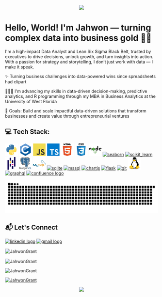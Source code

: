 <div align="center">
  <img height="150" src="https://media2.giphy.com/media/v1.Y2lkPTc5MGI3NjExNGRwaGxtNHUzNGRlZWdubjV0dHBlOXY2Z2VvaWR1d2NzbTQ1cXBvbSZlcD12MV9pbnRlcm5hbF9naWZfYnlfaWQmY3Q9Zw/4FQMuOKR6zQRO/giphy.gif" />
</div>


<h1>Hello, World! I'm Jahwon — turning complex data into business gold 👋🏾</h1>
<p>I'm a high-impact Data Analyst and Lean Six Sigma Black Belt, trusted by executives to drive decisions, unlock growth, and turn insights into action. With a passion for strategy and storytelling, I don’t just work with data — I make it speak.</p>
<p align="left">
  ✨ Turning business challenges into data-powered wins since spreadsheets had clipart<br>
  
  👨🏾‍🎓 I'm advancing my skills in data-driven decision-making, predictive analytics, and R programming through my MBA in Business Analytics at the University of West Florida<br>

  🛜 Goals: Build and scale impactful data-driven solutions that transform businesses and create value through entrepreneurial ventures<br></p>
<h2> 💻 Tech Stack:</h2>
<p><a target="_blank" href="https://raw.githubusercontent.com/devicons/devicon/master/icons/python/python-original.svg" style="display: inline-block;"><img src="https://raw.githubusercontent.com/devicons/devicon/master/icons/python/python-original.svg" alt="python" width="42" height="42" /></a>
<a target="_blank" href="https://raw.githubusercontent.com/devicons/devicon/master/icons/c/c-original.svg" style="display: inline-block;"><img src="https://raw.githubusercontent.com/devicons/devicon/master/icons/c/c-original.svg" alt="c" width="42" height="42" /></a>
<a target="_blank" href="https://raw.githubusercontent.com/devicons/devicon/master/icons/javascript/javascript-original.svg" style="display: inline-block;"><img src="https://raw.githubusercontent.com/devicons/devicon/master/icons/javascript/javascript-original.svg" alt="javascript" width="42" height="42" /></a>
<a target="_blank" href="https://raw.githubusercontent.com/devicons/devicon/master/icons/typescript/typescript-original.svg" style="display: inline-block;"><img src="https://raw.githubusercontent.com/devicons/devicon/master/icons/typescript/typescript-original.svg" alt="typescript" width="42" height="42" /></a>
<a target="_blank" href="https://raw.githubusercontent.com/devicons/devicon/master/icons/html5/html5-original-wordmark.svg" style="display: inline-block;"><img src="https://raw.githubusercontent.com/devicons/devicon/master/icons/html5/html5-original-wordmark.svg" alt="html5" width="42" height="42" /></a>
<a target="_blank" href="https://raw.githubusercontent.com/devicons/devicon/master/icons/css3/css3-original-wordmark.svg" style="display: inline-block;"><img src="https://raw.githubusercontent.com/devicons/devicon/master/icons/css3/css3-original-wordmark.svg" alt="css3" width="42" height="42" /></a>
<a target="_blank" href="https://raw.githubusercontent.com/devicons/devicon/master/icons/nodejs/nodejs-original-wordmark.svg" style="display: inline-block;"><img src="https://raw.githubusercontent.com/devicons/devicon/master/icons/nodejs/nodejs-original-wordmark.svg" alt="nodejs" width="42" height="42" /></a>
<a target="_blank" href="https://seaborn.pydata.org/_images/logo-mark-lightbg.svg" style="display: inline-block;"><img src="https://seaborn.pydata.org/_images/logo-mark-lightbg.svg" alt="seaborn" width="42" height="42" /></a>
<a target="_blank" href="https://upload.wikimedia.org/wikipedia/commons/0/05/Scikit_learn_logo_small.svg" style="display: inline-block;"><img src="https://upload.wikimedia.org/wikipedia/commons/0/05/Scikit_learn_logo_small.svg" alt="scikit_learn" width="42" height="42" /></a>
<a target="_blank" href="https://raw.githubusercontent.com/devicons/devicon/2ae2a900d2f041da66e950e4d48052658d850630/icons/pandas/pandas-original.svg" style="display: inline-block;"><img src="https://raw.githubusercontent.com/devicons/devicon/2ae2a900d2f041da66e950e4d48052658d850630/icons/pandas/pandas-original.svg" alt="pandas" width="42" height="42" /></a>
<a target="_blank" href="https://raw.githubusercontent.com/devicons/devicon/master/icons/postgresql/postgresql-original-wordmark.svg" style="display: inline-block;"><img src="https://raw.githubusercontent.com/devicons/devicon/master/icons/postgresql/postgresql-original-wordmark.svg" alt="postgresql" width="42" height="42" /></a>
<a target="_blank" href="https://raw.githubusercontent.com/devicons/devicon/master/icons/mysql/mysql-original-wordmark.svg" style="display: inline-block;"><img src="https://raw.githubusercontent.com/devicons/devicon/master/icons/mysql/mysql-original-wordmark.svg" alt="mysql" width="42" height="42" /></a>
<a target="_blank" href="https://www.vectorlogo.zone/logos/sqlite/sqlite-icon.svg" style="display: inline-block;"><img src="https://www.vectorlogo.zone/logos/sqlite/sqlite-icon.svg" alt="sqlite" width="42" height="42" /></a>
<a target="_blank" href="https://www.svgrepo.com/show/303229/microsoft-sql-server-logo.svg" style="display: inline-block;"><img src="https://www.svgrepo.com/show/303229/microsoft-sql-server-logo.svg" alt="mssql" width="42" height="42" /></a>
<a target="_blank" href="https://www.chartjs.org/media/logo-title.svg" style="display: inline-block;"><img src="https://www.chartjs.org/media/logo-title.svg" alt="chartjs" width="42" height="42" /></a>
<a target="_blank" href="https://www.vectorlogo.zone/logos/pocoo_flask/pocoo_flask-icon.svg" style="display: inline-block;"><img src="https://www.vectorlogo.zone/logos/pocoo_flask/pocoo_flask-icon.svg" alt="flask" width="42" height="42" /></a>
<a target="_blank" href="https://www.vectorlogo.zone/logos/git-scm/git-scm-icon.svg" style="display: inline-block;"><img src="https://www.vectorlogo.zone/logos/git-scm/git-scm-icon.svg" alt="git" width="42" height="42" /></a>
<a target="_blank" href="https://raw.githubusercontent.com/devicons/devicon/master/icons/linux/linux-original.svg" style="display: inline-block;"><img src="https://raw.githubusercontent.com/devicons/devicon/master/icons/linux/linux-original.svg" alt="linux" width="42" height="42" /></a>
<a target="_blank" href="https://www.vectorlogo.zone/logos/graphql/graphql-icon.svg" style="display: inline-block;"><img src="https://www.vectorlogo.zone/logos/graphql/graphql-icon.svg" alt="graphql" width="42" height="42" /></a>
<a target="_blank" href="https://www.vectorlogo.zone/logos/graphql/graphql-icon.svg" style="display: inline-block;">
    <img src="https://cdn.jsdelivr.net/gh/devicons/devicon/icons/confluence/confluence-original.svg" alt="confluence logo" width="42" height="42" />
  </a></p>
<picture>
  <source media="(prefers-color-scheme: dark)" srcset="https://raw.githubusercontent.com/JahwonGrant/JahwonGrant/output/github-snake-dark.svg" />
  <source media="(prefers-color-scheme: light)" srcset="https://raw.githubusercontent.com/JahwonGrant/JahwonGrant/output/github-snake.svg" />
  <img alt="github-snake" src="https://raw.githubusercontent.com/JahwonGrant/JahwonGrant/output/github-snake.svg" />
</picture>
<h2> 📬 Let's Connect </h2>
<p><a target="_blank" href="https://www.linkedin.com/in/jahwongrant/" style="display: inline-block;"><img src="https://img.shields.io/static/v1?message=LinkedIn&logo=linkedin&label=&color=0077B5&logoColor=white&labelColor=&style=for-the-badge" height="35" alt="linkedin logo" /></a>
<a target="_blank" href="mailto:Jahwongrant@gmail.com" style="display: inline-block;">
    <img src="https://img.shields.io/static/v1?message=Gmail&logo=gmail&label=&color=DB4437&logoColor=white&labelColor=&style=for-the-badge" height="35" alt="gmail logo" /></a>
 </p>
<p><img align="center" src="https://github-readme-stats.vercel.app/api?username=JahwonGrant&show_icons=true&locale=en" alt="JahwonGrant" /></p>
<p><img align="center" src="https://github-readme-streak-stats.herokuapp.com/?user=JahwonGrant&" alt="JahwonGrant" /></p>
<p><img src="https://github-readme-stats.vercel.app/api/top-langs?username=JahwonGrant&show_icons=true&locale=en&layout=compact" alt="JahwonGrant" /></p>
<p><a href="https://github.com/ryo-ma/github-profile-trophy"><img src="https://github-profile-trophy.vercel.app/?username=JahwonGrant" alt="JahwonGrant" /></a></p>

<div align="center">
    <img src="https://profile-counter.glitch.me/JahwonGrant/count.svg?"  />
  </div>
